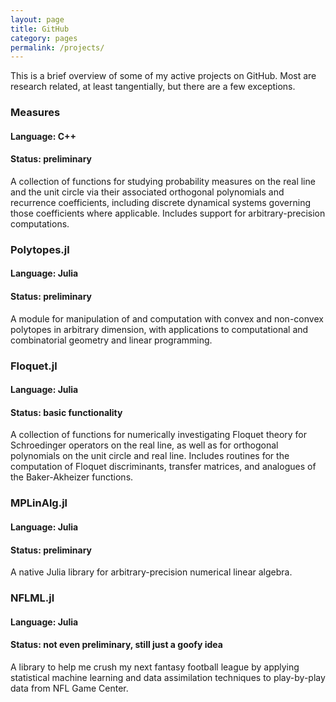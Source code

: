 ```yaml
---
layout: page
title: GitHub
category: pages
permalink: /projects/
---
```


This is a brief overview of some of my active projects on GitHub. Most are research related, at least tangentially, but there are a few exceptions.

### Measures

#### Language: C++ ####

#### Status: preliminary ####

A collection of functions for studying probability measures on the real line and the unit circle via their associated orthogonal polynomials and recurrence coefficients, including discrete dynamical systems governing those coefficients where applicable. Includes support for arbitrary-precision computations.

### Polytopes.jl

#### Language: Julia ####

#### Status: preliminary ####

A module for manipulation of and computation with convex and non-convex polytopes in arbitrary dimension, with applications to computational and combinatorial geometry and linear programming.

### Floquet.jl

#### Language: Julia ####

#### Status: basic functionality ####

A collection of functions for numerically investigating Floquet theory for Schroedinger operators on the real line, as well as for orthogonal polynomials on the unit circle and real line. Includes routines for the computation of Floquet discriminants, transfer matrices, and analogues of the Baker-Akheizer functions.

### MPLinAlg.jl

#### Language: Julia ####

#### Status: preliminary ####

A native Julia library for arbitrary-precision numerical linear algebra.

### NFLML.jl

#### Language: Julia ####

#### Status: not even preliminary, still just a goofy idea ####

A library to help me crush my next fantasy football league by applying statistical machine learning and data assimilation techniques to play-by-play data from NFL Game Center.

